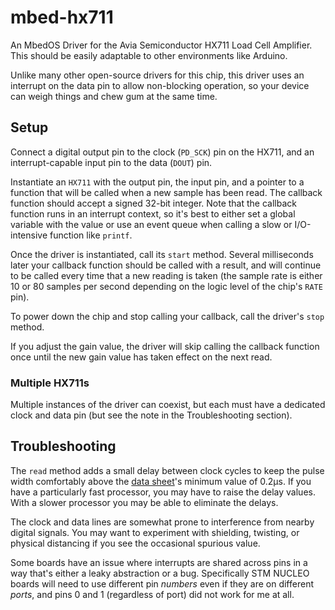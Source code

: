 # mbed-hx711

An MbedOS Driver for the Avia Semiconductor HX711 Load Cell Amplifier. This should be easily adaptable to other environments like Arduino.

Unlike many other open-source drivers for this chip, this driver uses an interrupt on the data pin to allow non-blocking operation, so your device can weigh things and chew gum at the same time. 

## Setup

Connect a digital output pin to the clock (`PD_SCK`) pin on the HX711, and an interrupt-capable input pin to the data (`DOUT`) pin. 

Instantiate an `HX711` with the output pin, the input pin, and a pointer to a function that will be called when a new sample has been read. The callback function should accept a signed 32-bit integer. Note that the callback function runs in an interrupt context, so it's best to either set a global variable with the value or use an event queue when calling a slow or I/O-intensive function like `printf`. 

Once the driver is instantiated, call its `start` method. Several milliseconds later your callback function should be called with a result, and will continue to be called every time that a new reading is taken (the sample rate is either 10 or 80 samples per second depending on the logic level of the chip's `RATE` pin). 

To power down the chip and stop calling your callback, call the driver's `stop` method.

If you adjust the gain value, the driver will skip calling the callback function once until the new gain value has taken effect on the next read.

### Multiple HX711s

Multiple instances of the driver can coexist, but each must have a dedicated clock and data pin (but see the note in the Troubleshooting section).

## Troubleshooting

The `read` method adds a small delay between clock cycles to keep the pulse width comfortably above the [data sheet](https://cdn.sparkfun.com/datasheets/Sensors/ForceFlex/hx711_english.pdf)'s minimum value of 0.2µs. If you have a particularly fast processor, you may have to raise the delay values. With a slower processor you may be able to eliminate the delays.

The clock and data lines are somewhat prone to interference from nearby digital signals. You may want to experiment with shielding, twisting, or physical distancing if you see the occasional spurious value. 

Some boards have an issue where interrupts are shared across pins in a way that's either a leaky abstraction or a bug. Specifically STM NUCLEO boards will need to use different pin *numbers* even if they are on different *ports*, and pins 0 and 1 (regardless of port) did not work for me at all. 
